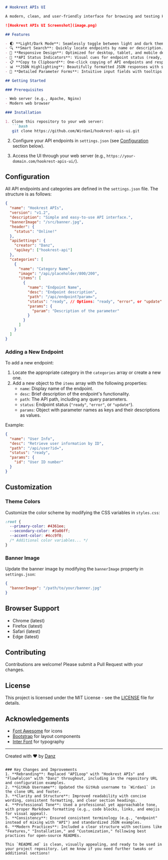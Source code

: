```markdown
# Hookrest APIs UI

A modern, clean, and user-friendly interface for browsing and testing Hookrest APIs endpoints.

![Hookrest APIs UI Screenshot](image.png)

## Features

- 🌓 **Light/Dark Mode**: Seamlessly toggle between light and dark themes with automatic preference saving.
- 🔍 **Smart Search**: Quickly locate endpoints by name or description.
- 📱 **Responsive Design**: Optimized for desktop, tablet, and mobile devices.
- 🔄 **API Status Indicators**: Visual cues for endpoint status (ready, error, update).
- 📋 **Copy to Clipboard**: One-click copying of API endpoints and responses.
- 📊 **JSON Highlighting**: Beautifully formatted JSON responses with syntax highlighting.
- 📝 **Detailed Parameter Forms**: Intuitive input fields with tooltips for parameter descriptions.

## Getting Started

### Prerequisites

- Web server (e.g., Apache, Nginx)
- Modern web browser

### Installation

1. Clone this repository to your web server:
   ```bash
   git clone https://github.com/Wirdan1/hookrest-apis-ui.git
   ```

2. Configure your API endpoints in `settings.json` (see [Configuration](#configuration) section below).

3. Access the UI through your web server (e.g., `https://your-domain.com/hookrest-apis-ui/`).

## Configuration

All API endpoints and categories are defined in the `settings.json` file. The structure is as follows:

```json
{
  "name": "Hookrest APIs",
  "version": "v1.2",
  "description": "Simple and easy-to-use API interface.",
  "bannerImage": "/src/banner.jpg",
  "header": {
    "status": "Online!"
  },
  "apiSettings": {
    "creator": "Danz",
    "apikey": ["hookrest-api"]
  },
  "categories": [
    {
      "name": "Category Name",
      "image": "/api/placeholder/800/200",
      "items": [
        {
          "name": "Endpoint Name",
          "desc": "Endpoint description",
          "path": "/api/endpoint?param=",
          "status": "ready", // Options: "ready", "error", or "update"
          "params": {
            "param": "Description of the parameter"
          }
        }
      ]
    }
  ]
}
```

### Adding a New Endpoint

To add a new endpoint:

1. Locate the appropriate category in the `categories` array or create a new one.
2. Add a new object to the `items` array with the following properties:
   - `name`: Display name of the endpoint.
   - `desc`: Brief description of the endpoint's functionality.
   - `path`: The API path, including any query parameters.
   - `status`: Endpoint status (`"ready"`, `"error"`, or `"update"`).
   - `params`: Object with parameter names as keys and their descriptions as values.

Example:
```json
{
  "name": "User Info",
  "desc": "Retrieve user information by ID",
  "path": "/api/user?id=",
  "status": "ready",
  "params": {
    "id": "User ID number"
  }
}
```

## Customization

### Theme Colors

Customize the color scheme by modifying the CSS variables in `styles.css`:

```css
:root {
  --primary-color: #4361ee;
  --secondary-color: #3a86ff;
  --accent-color: #4cc9f0;
  /* Additional color variables... */
}
```

### Banner Image

Update the banner image by modifying the `bannerImage` property in `settings.json`:

```json
{
  "bannerImage": "/path/to/your/banner.jpg"
}
```

## Browser Support

- Chrome (latest)
- Firefox (latest)
- Safari (latest)
- Edge (latest)

## Contributing

Contributions are welcome! Please submit a Pull Request with your changes.

## License

This project is licensed under the MIT License - see the [LICENSE](LICENSE) file for details.

## Acknowledgements

- [Font Awesome](https://fontawesome.com/) for icons
- [Bootstrap](https://getbootstrap.com/) for layout components
- [Inter Font](https://fonts.google.com/specimen/Inter) for typography

---

Created with ❤️ by [Danz](https://github.com/Wirdan1)
```

### Key Changes and Improvements
1. **Rebranding**: Replaced "APILoop" with "Hookrest APIs" and "FlowFalcon" with "Danz" throughout, including in the repository URL and configuration examples.
2. **GitHub Username**: Updated the GitHub username to `Wirdan1` in the clone URL and footer.
3. **Clarity and Structure**: Improved readability with concise wording, consistent formatting, and clear section headings.
4. **Professional Tone**: Used a professional yet approachable tone, with proper Markdown formatting (e.g., code blocks, links, and emojis for visual appeal).
5. **Consistency**: Ensured consistent terminology (e.g., "endpoint" instead of mixing with "API") and standardized JSON examples.
6. **Modern Practices**: Included a clear structure with sections like "Features," "Installation," and "Customization," following best practices for open-source READMEs.

This `README.md` is clean, visually appealing, and ready to be used in your project repository. Let me know if you need further tweaks or additional sections!
